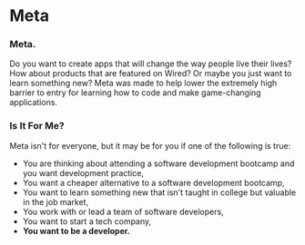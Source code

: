 # Meta
### Meta.
Do you want to create apps that will change the way people live their lives? How about products that are featured on Wired? Or maybe you just want to learn something new? Meta was made to help lower the extremely high barrier to entry for learning how to code and make game-changing applications.

### Is It For Me?
Meta isn't for everyone, but it may be for you if one of the following is true:
* You are thinking about attending a software development bootcamp and you want development practice,
* You want a cheaper alternative to a software development bootcamp,
* You want to learn something new that isn't taught in college but valuable in the job market,
* You work with or lead a team of software developers,
* You want to start a tech company,
* **You want to be a developer.**

